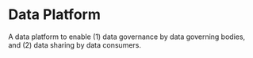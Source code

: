 # Data Platform
A data platform to enable (1) data governance by data governing bodies, and (2) data sharing by data consumers.